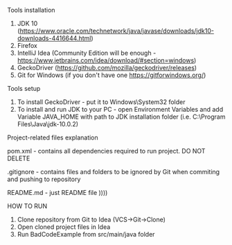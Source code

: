 Tools installation
1. JDK 10 (https://www.oracle.com/technetwork/java/javase/downloads/jdk10-downloads-4416644.html)
2. Firefox
3. IntelliJ Idea (Community Edition will be enough - https://www.jetbrains.com/idea/download/#section=windows)
4. GeckoDriver (https://github.com/mozilla/geckodriver/releases)
5. Git for Windows (if you don't have one https://gitforwindows.org/)

Tools setup
1. To install GeckoDriver - put it to Windows\System32 folder
2. To install and run JDK to your PC - open Environment Variables
and add Variable JAVA_HOME with path to JDK installation folder (i.e. C:\Program Files\Java\jdk-10.0.2)

Project-related files explanation

pom.xml - contains all dependencies required to run project. DO NOT DELETE

.gitignore - contains files and folders to be ignored by Git when commiting and pushing to repository

README.md - just README file ))))

HOW TO RUN
1. Clone repository from Git to Idea (VCS->Git->Clone)
2. Open cloned project files in Idea
3. Run BadCodeExample from src/main/java folder